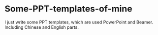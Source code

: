 # Some-PPT-templates-of-mine
I just write some PPT templates, which are used PowerPoint and Beamer. Including Chinese and English parts.
